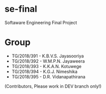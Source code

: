 # se-final
Softaware Engineering Final Project

# Group

* TG/2018/391 - K.B.V.S. Jayasooriya
* TG/2018/392 - W.M.P.N. Jayaweera
* TG/2018/393 - K.K.A.N. Kotuwege
* TG/2018/394 - K.G.J. Nimeshika
* TG/2018/395 - D.R. Vidanapathirana

(Contributors, Please work in DEV branch only!)